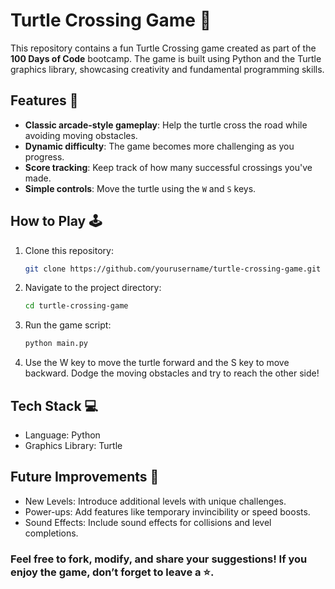 # Turtle Crossing Game 🐢

This repository contains a fun Turtle Crossing game created as part of the **100 Days of Code** bootcamp. The game is built using Python and the Turtle graphics library, showcasing creativity and fundamental programming skills.

## Features 🌟
- **Classic arcade-style gameplay**: Help the turtle cross the road while avoiding moving obstacles.
- **Dynamic difficulty**: The game becomes more challenging as you progress.
- **Score tracking**: Keep track of how many successful crossings you've made.
- **Simple controls**: Move the turtle using the `W` and `S` keys.

## How to Play 🕹️
1. Clone this repository:
   ```bash
   git clone https://github.com/yourusername/turtle-crossing-game.git
2. Navigate to the project directory:
     ```bash
     cd turtle-crossing-game
3. Run the game script:
    ```bash
    python main.py
4. Use the W key to move the turtle forward and the S key to move backward. Dodge the moving obstacles and try to reach the other side!
## Tech Stack 💻
- Language: Python
- Graphics Library: Turtle
## Future Improvements 🚀
- New Levels: Introduce additional levels with unique challenges.
- Power-ups: Add features like temporary invincibility or speed boosts.
- Sound Effects: Include sound effects for collisions and level completions.
### Feel free to fork, modify, and share your suggestions! If you enjoy the game, don’t forget to leave a ⭐️.
